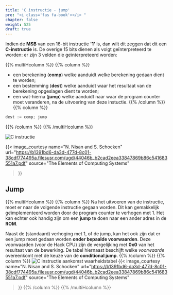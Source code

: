 ```yaml
---
title: 'C instructie - jump'
pre: "<i class='fas fa-book'></i> "
chapter: false
weight: 525
draft: true
---
```


Indien de **MSB** van een 16-bit instructie **'1'** is, dan wilt dit zeggen dat dit een **C-instructie** is. De overige 15 bits dienen als volgt geïnterpreteerd te worden: er zijn 3 velden die geïnterpreteerd worden: 

{{% multiHcolumn %}}
{{% column %}}
* een berekening (**comp**) welke aanduidt welke berekening gedaan dient te worden;
* een bestemming (**dest**) welke aanduidt waar het resultaat van de berekening opgeslagen dient te worden;
* een wat-hierna (**jump**) welke aanduidt naar waar de program counter moet veranderen, na de uitvoering van deze instuctie.
{{% /column %}}
{{% column %}}
```C
dest := comp; jump
```
{{% /column %}}
{{% /multiHcolumn %}}

![C instructie](/images/500/C_instruction.png)

{{< image_courtesy 
  name="N. Nisan and S. Schocken"
  url="https://b1391bd6-da3d-477d-8c01-38cdf774495a.filesusr.com/ugd/44046b_b2cad2eea33847869b86c541683551a7.pdf"
  source="The Elements of Computing Systems"
  >}}

## Jump

{{% multiHcolumn %}}
{{% column %}}
Na het uitvoeren van de instructie, moet er naar de volgende instructie gegaan worden. Dit kan gemakkelijk geïmplementeerd worden door de program counter te verhogen met 1. Het kan echter ook handig zijn om een **jump** te doen naar een ander adres in de **ROM**.

Naast de (standaard) verhoging met 1, of de jump, kan het ook zijn dat er een jump moet gedaan worden **onder bepaalde voorwaarden**. Deze voorwaarden (voor de Hack CPU) zijn de vergelijking met **0x0** van het resultaat van de bewerking. De tabel hiernaast beschijft welke *voorwaarde* overeenkomt met de keuze van de **conditional jump**.
{{% /column %}}
{{% column %}}
![C instructie aankomst waarheidstabel ](/images/500/C_instruction_jmp.png)
{{< image_courtesy 
  name="N. Nisan and S. Schocken"
  url="https://b1391bd6-da3d-477d-8c01-38cdf774495a.filesusr.com/ugd/44046b_b2cad2eea33847869b86c541683551a7.pdf"
  source="The Elements of Computing Systems"
  >}}
{{% /column %}}
{{% /multiHcolumn %}}
